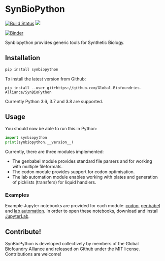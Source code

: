 # SynBioPython

[![Build Status](https://travis-ci.org/Global-Biofoundries-Alliance/SynBioPython.svg?branch=master)](https://travis-ci.org/Global-Biofoundries-Alliance/SynBioPython)
![](https://img.shields.io/badge/python-3.6%20%7C%203.7%20%7C%203.8-blue)

[![Binder](https://mybinder.org/badge_logo.svg)](https://mybinder.org/v2/gh/Global-Biofoundries-Alliance/SynBioPython/master?urlpath=git-pull%3Frepo%3Dhttps%253A%252F%252Fgithub.com%252FGlobal-Biofoundries-Alliance%252FSynBioPython%252Ftree%252Fmaster%252Fexamples%26urlpath%3Dtree%252Fexamples%252Findex.ipynb%26branch%3Dmaster)

Synbiopython provides generic tools for Synthetic Biology.


## Installation

```bash
pip install synbiopython
```

To install the latest version from Github:
```
pip install --user git+https://github.com/Global-Biofoundries-Alliance/SynBioPython
```
Currently Python 3.6, 3.7 and 3.8 are supported.


## Usage

You should now be able to run this in Python:

```python
import synbiopython
print(synbiopython.__version__)
```

Currently, there are three modules implemented:
- The genbabel module provides standard file parsers and for working with multiple fileformats.
- The codon module provides support for codon optimisation.
- The lab automation module enables working with plates and generation of picklists (transfers) for liquid handlers.


### Examples

Example Jupyter notebooks are provided for each module: [codon](https://github.com/Global-Biofoundries-Alliance/SynBioPython/blob/master/examples/codon.ipynb), [genbabel](https://github.com/Global-Biofoundries-Alliance/SynBioPython/blob/master/examples/genbabel.ipynb) and [lab automation](https://github.com/Global-Biofoundries-Alliance/SynBioPython/blob/master/examples/lab_automation.ipynb). In order to open these notebooks, download and install [JupyterLab](https://jupyterlab.readthedocs.io).


## Contribute!

SynBioPython is developed collectively by members of the Global Biofoundry Alliance and released on Github under the MIT license. Contributions are welcome!